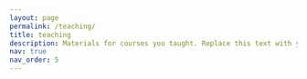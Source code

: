 ```yaml
---
layout: page
permalink: /teaching/
title: teaching
description: Materials for courses you taught. Replace this text with your description.
nav: true
nav_order: 5
---
```



